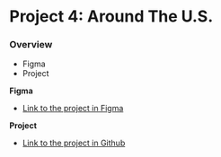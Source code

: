 # Project 4: Around The U.S.

### Overview

* Figma
* Project

**Figma**

* [Link to the project in Figma](https://www.figma.com/file/SurN1jaeEQIhuZEDMhmWWf/Sprint-4-Around-The-U.S.-desktop-mobile?node-id=0%3A1)

**Project**

* [Link to the project in Github](https://yattaj.github.io/web_project_4/)
